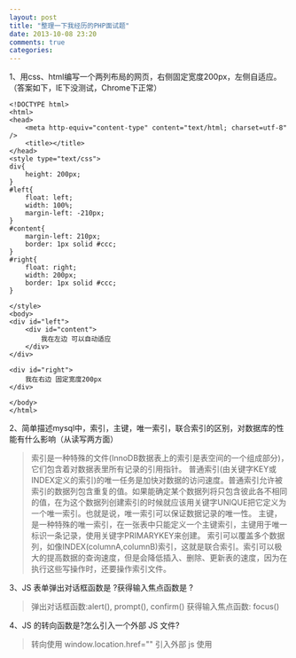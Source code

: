 ```yaml
---
layout: post
title: "整理一下我经历的PHP面试题"
date: 2013-10-08 23:20
comments: true
categories: 
---
```


1、用css、html编写一个两列布局的网页，右侧固定宽度200px，左侧自适应。（答案如下，IE下没测试，Chrome下正常） 
    
    
    <!DOCTYPE html>
    <html>
    <head>
    	<meta http-equiv="content-type" content="text/html; charset=utf-8" />
    	<title></title>
    </head>
    <style type="text/css">
    div{
    	height: 200px;
    }
    #left{
    	float: left;
    	width: 100%;
    	margin-left: -210px;
    }
    #content{
    	margin-left: 210px;
    	border: 1px solid #ccc;
    }
    #right{
    	float: right;
    	width: 200px;
    	border: 1px solid #ccc;
    }
    
    </style>
    <body>
    <div id="left">
    	<div id="content">
    		我在左边 可以自动适应
    	</div>
    </div>
    
    <div id="right">
    	我在右边 固定宽度200px
    </div>
    
    </body>
    </html>

2、简单描述mysql中，索引，主键，唯一索引，联合索引的区别，对数据库的性能有什么影响（从读写两方面） 

> 索引是一种特殊的文件(InnoDB数据表上的索引是表空间的一个组成部分)，它们包含着对数据表里所有记录的引用指针。 普通索引(由关键字KEY或INDEX定义的索引)的唯一任务是加快对数据的访问速度。普通索引允许被索引的数据列包含重复的值。如果能确定某个数据列将只包含彼此各不相同的值，在为这个数据列创建索引的时候就应该用关键字UNIQUE把它定义为一个唯一索引。也就是说，唯一索引可以保证数据记录的唯一性。 主键，是一种特殊的唯一索引，在一张表中只能定义一个主键索引，主键用于唯一标识一条记录，使用关键字PRIMARYKEY来创建。 索引可以覆盖多个数据列，如像INDEX(columnA,columnB)索引，这就是联合索引。索引可以极大的提高数据的查询速度，但是会降低插入、删除、更新表的速度，因为在执行这些写操作时，还要操作索引文件。

3、JS 表单弹出对话框函数是 ?获得输入焦点函数是 ? 

> 弹出对话框函数:alert(), prompt(), confirm() 获得输入焦点函数: focus()

4、JS 的转向函数是?怎么引入一个外部 JS 文件? 

> 转向使用 window.location.href="" 引入外部 js 使用 <script src=""/>

5、include 和 require 都能把另外一个文件包含到当前文件中 ,他们有什么区别? Include 和 include_once 又有什么区别? 

> 二者区别只有一个,那就是对包含文件的需求程度, include就是包含,如果被包含的 文件不存在的话,那么则会提示一个错误,但是程序会继续执行下去。而 require 意思是需要,如果被包含文件不存在或者无法打开的时候,则会提示错误, 并且会终止程序的执行。这两种结构除了在如何处理失败之外完全一样 。once 的意思是一次,那么 include_once 和 require_once 表示只包含一次,避免重复包含。

6、echo(),print(),print_r()的区别? 

> echo 是一个语言结构,输出一个或多个字符串; print() 实际上不是一个函数(它是一个语言结构),因此你可以不必使用圆括号来括起 它的参数列表 ,它输出一个字符串 ; print_r () 是一个函数,打印变量的信息,基本类型,数组,对象。

7、用 PHP 打印出前一天的时间格式是 2006-5-10 22:21:21。 
    
    
    <?php echo date("Y-m-d H:i:s", time()-3600*24); ?>
    <?php echo date("Y-m-d H:i:s", strtotime("-1 days")); ?>

8、求两个日期的差数,例如 2009-3-1 ~ 2009-4-4 的日期差数？ 
    
    
    <?php echo (strtotime("2009-4-4")-strtotime("2009-3-1"))/3600*24;?>

9、用 PHP 写出显示客户端 IP 与服务器 IP 的代码。 

> 客户端 IP:$_SERVER["REMOTE_ADDR"] 服务器端 IP:$_SERVER["SERVER_ADDR"]

10、sql 语句应该考虑哪些安全性? 

> 防止 Sql 注入,对特殊字符进行转义、过滤或者使用预编译的 sql 语句绑定变量。 最小权限原则,特别是不要用 root 账户,为不同的类型的动作或者组建使用不同的账户。当 sql 运行出错时,不要把数据库返回的错误信息全部显示给用户 ,以防止泄露服务器和数据库相关信息。

11、MYSQL 取得当前时间的函数是?,格式化日期的函数是? 

> current_time() 用于取得当前时间 date_format(datetime, format)用于格式化日期,如:select date_format(now(),'%Y%m%d');

12、请简述项目中优化 sql 语句执行效率的方法,从哪些方面,sql 语句性能如何分析? 

> 1) 尽量选择较小的列 2) 将where中用的比较频繁的字段建立索引 3) select子句中避免使用‘*’ 4) 避免在索引列上使用计算 、not in 和<>等操作 5) 当只需要一行数据的时候使用 limit 1 6) 保证单表数据不超过 200W,适时分割表。 针对查询较慢的语句,可以使用explain 来分析该语句具体的执行情况。

13、简述在 MySQL 数据库中 MyISAM 和 InnoDB 的区别？ 

> 区别主要有以下几个: 构成上,MyISAM 的表在磁盘中有三个文件组成,分别是表定义文件( .frm)、数据文 件(.MYD)、索引文件(.MYI),而 InnoDB 的表由表定义文件(.frm)、表空间数据和日志文 件组成。 安全方面, MyISAM 强调的是性能,其 查询 效率较高,但不支持事务和外键等安全性 方面的功能,而 InnoDB 支持事务和外键等高级功能 ,查询效率稍低。 对锁的支持,MyISAM 支持表锁,而 InnoDB 支持行锁。